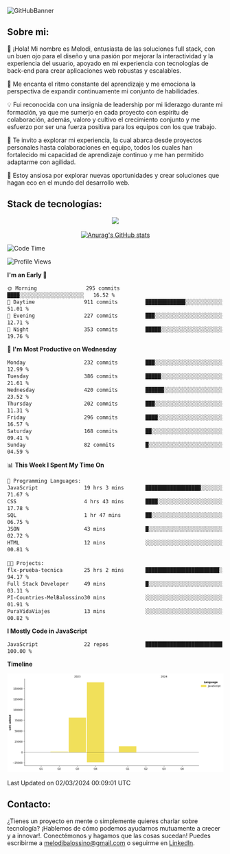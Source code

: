 ![GitHubBanner](https://github.com/MelBalossino/MelBalossino/assets/124601449/c1bfc12f-f708-4d5e-a44c-cbc714e582b2)

## Sobre mi:

🤗 ¡Hola! Mi nombre es Melodi, entusiasta de las soluciones full stack, con un buen ojo para el diseño y una pasión por mejorar la interactividad y la experiencia del usuario, apoyado en mi experiencia con tecnologías de back-end para crear aplicaciones web robustas y escalables.

🚀 Me encanta el ritmo constante del aprendizaje y me emociona la perspectiva de expandir continuamente mi conjunto de habilidades.

💡 Fui reconocida con una insignia de leadership por mi liderazgo durante mi formación, ya que me sumerjo en cada proyecto con espíritu de colaboración, además, valoro y cultivo el crecimiento conjunto y me esfuerzo por ser una fuerza positiva para los equipos con los que trabajo.

💼 Te invito a explorar mi experiencia, la cual abarca desde proyectos personales hasta colaboraciones en equipo, todos los cuales han fortalecido mi capacidad de aprendizaje continuo y me han permitido adaptarme con agilidad.

🤗 Estoy ansiosa por explorar nuevas oportunidades y crear soluciones que hagan eco en el mundo del desarrollo web. 

## Stack de tecnologías:
<p align="center">
  <a href="https://skillicons.dev">
    <img src="https://skillicons.dev/icons?i=js,html,css,react,vite,webpack,redux,nodejs,express,postgres,sequelize,git,github,vscode,figma,materialui,tailwind" />
  </a>
</p>

<div align="center">
  
[![Anurag's GitHub stats](https://github-readme-stats.vercel.app/api?username=melbalossino&count_private=true&show_icons=true&theme=onedark)](https://github.com/anuraghazra/github-readme-stats)
</div>

<!--START_SECTION:waka-->
![Code Time](http://img.shields.io/badge/Code%20Time-108%20hrs%206%20mins-blue)

![Profile Views](http://img.shields.io/badge/Profile%20Views-25-blue)

**I'm an Early 🐤** 

```text
🌞 Morning                295 commits         ████░░░░░░░░░░░░░░░░░░░░░   16.52 % 
🌆 Daytime                911 commits         █████████████░░░░░░░░░░░░   51.01 % 
🌃 Evening                227 commits         ███░░░░░░░░░░░░░░░░░░░░░░   12.71 % 
🌙 Night                  353 commits         █████░░░░░░░░░░░░░░░░░░░░   19.76 % 
```
📅 **I'm Most Productive on Wednesday** 

```text
Monday                   232 commits         ███░░░░░░░░░░░░░░░░░░░░░░   12.99 % 
Tuesday                  386 commits         █████░░░░░░░░░░░░░░░░░░░░   21.61 % 
Wednesday                420 commits         ██████░░░░░░░░░░░░░░░░░░░   23.52 % 
Thursday                 202 commits         ███░░░░░░░░░░░░░░░░░░░░░░   11.31 % 
Friday                   296 commits         ████░░░░░░░░░░░░░░░░░░░░░   16.57 % 
Saturday                 168 commits         ██░░░░░░░░░░░░░░░░░░░░░░░   09.41 % 
Sunday                   82 commits          █░░░░░░░░░░░░░░░░░░░░░░░░   04.59 % 
```


📊 **This Week I Spent My Time On** 

```text
💬 Programming Languages: 
JavaScript               19 hrs 3 mins       ██████████████████░░░░░░░   71.67 % 
CSS                      4 hrs 43 mins       ████░░░░░░░░░░░░░░░░░░░░░   17.78 % 
SQL                      1 hr 47 mins        ██░░░░░░░░░░░░░░░░░░░░░░░   06.75 % 
JSON                     43 mins             █░░░░░░░░░░░░░░░░░░░░░░░░   02.72 % 
HTML                     12 mins             ░░░░░░░░░░░░░░░░░░░░░░░░░   00.81 % 

🐱‍💻 Projects: 
flx-prueba-tecnica       25 hrs 2 mins       ████████████████████████░   94.17 % 
Full Stack Developer     49 mins             █░░░░░░░░░░░░░░░░░░░░░░░░   03.11 % 
PI-Countries-MelBalossino30 mins             ░░░░░░░░░░░░░░░░░░░░░░░░░   01.91 % 
PuraVidaViajes           13 mins             ░░░░░░░░░░░░░░░░░░░░░░░░░   00.82 % 
```

**I Mostly Code in JavaScript** 

```text
JavaScript               22 repos            █████████████████████████   100.00 % 
```



**Timeline**

![Lines of Code chart](https://raw.githubusercontent.com/MelBalossino/MelBalossino/main/assets/bar_graph.png)


 Last Updated on 02/03/2024 00:09:01 UTC
<!--END_SECTION:waka-->

## Contacto:
¿Tienes un proyecto en mente o simplemente quieres charlar sobre tecnología? ¡Hablemos de cómo podemos ayudarnos mutuamente a crecer y a innovar!. Conectémonos y hagamos que las cosas sucedan! Puedes escribirme a melodibalossino@gmail.com o seguirme en [LinkedIn](https://www.linkedin.com/in/melody-balossino-26745021b).


<!--
**MelBalossino/MelBalossino** is a ✨ _special_ ✨ repository because its `README.md` (this file) appears on your GitHub profile.



Here are some ideas to get you started:

- 🔭 I’m currently working on ...
- 🌱 I’m currently learning ...
- 👯 I’m looking to collaborate on ...
- 🤔 I’m looking for help with ...
- 💬 Ask me about ...
- 📫 How to reach me: ...
- 😄 Pronouns: ...
- ⚡ Fun fact: ...
-->
